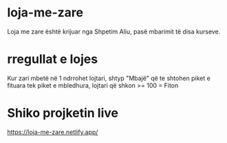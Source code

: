 # loja-me-zare

Loja me zare është krijuar nga Shpetim Aliu, pasë mbarimit të disa kurseve. 

# rregullat e lojes 

Kur zari mbetë në 1 ndrrohet lojtari, shtyp "Mbajë" që te shtohen piket e fituara tek piket e mbledhura, lojtari që shkon >= 100 = Fiton

# Shiko projketin live 

https://loja-me-zare.netlify.app/

